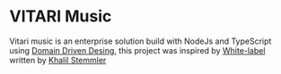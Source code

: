 # VITARI Music

Vitari music is an enterprise solution build with NodeJs and TypeScript using [Domain Driven Desing](https://en.wikipedia.org/wiki/Domain-driven_design), this project was inspired by [White-label](https://github.com/stemmlerjs/white-label/tree/feature/either-monad) written by [Khalil Stemmler](https://twitter.com/stemmlerjs)